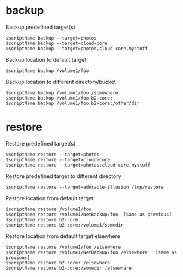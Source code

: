 # backup

 Backup predefined target(s)
 
 	$scriptName backup --target=photos
 	$scriptName backup --target=cloud-core
 	$scriptName backup --target=photos,cloud-core,mystuff
  
 Backup location to default target
 
	$scriptName backup /volume1/foo
  
 Backup location to different directory/bucket
 
	$scriptName backup /volume1/foo /somewhere
	$scriptName backup /volume1/foo b2-core:
	$scriptName backup /volume1/foo b2-core:/other/dir

# restore 

Restore predefined target(s)

 	$scriptName restore --target=photos
 	$scriptName restore --target=cloud-core
 	$scriptName restore --target=photos,cloud-core,mystuff
  
 Restore predefined target to different directory
 
 	$scriptName restore --target=adorable-illusion /tmp/restore
  
 Restore location from default target
 
	$scriptName restore /volume1/foo
	$scriptName restore /volume1/NetBackup/foo	[same as previous]
	$scriptName restore b2-core:
	$scriptName restore b2-core:/volume1/somedir
  
 Restore location from default target elsewhere
 
	$scriptName restore /volume1/foo /elsewhere
	$scriptName restore /volume1/NetBackup/foo /elsewhere	[same as previous]
	$scriptName restore b2-core: /elsewhere
	$scriptName restore b2-core:/somedir /elsewhere
